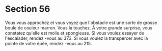 # Section 56

Vous vous approchez et vous voyez que l'obstacle est une sorte de grosse boule de
couleur marron. Vous la touchez. À votre grande surprise, vous constatez qu'elle est
molle et spongieuse. Si vous voulez essayer de l'escalader, rendez -vous au 373. Si vous
voulez la transpercer avec la pointe de votre épée, rendez -vous au 215.